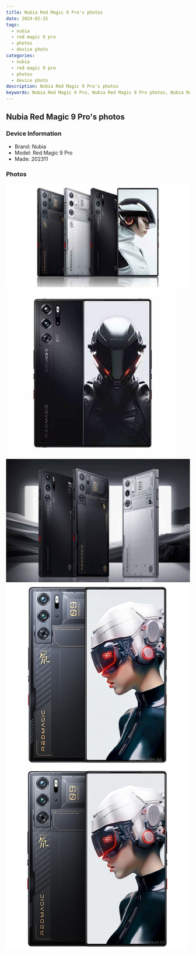 ```yaml
---
title: Nubia Red Magic 9 Pro's photos
date: 2024-02-25
tags: 
  - nubia
  - red magic 9 pro
  - photos
  - device photo
categories: 
  - nubia
  - red magic 9 pro
  - photos
  - device photo
description: Nubia Red Magic 9 Pro's photos
keywords: Nubia Red Magic 9 Pro, Nubia Red Magic 9 Pro photos, Nubia Red Magic 9 Pro device photo
---
```


## Nubia Red Magic 9 Pro's photos

### Device Information

- Brand: Nubia
- Model: Red Magic 9 Pro
- Made: 202311

### Photos

![/images/best-assets/devices/nubia/nubia-red-magic-9-pro/1.jpg](/images/best-assets/devices/nubia/nubia-red-magic-9-pro/1.jpg)
![/images/best-assets/devices/nubia/nubia-red-magic-9-pro/2.jpg](/images/best-assets/devices/nubia/nubia-red-magic-9-pro/2.jpg)
![/images/best-assets/devices/nubia/nubia-red-magic-9-pro/3.jpg](/images/best-assets/devices/nubia/nubia-red-magic-9-pro/3.jpg)
![/images/best-assets/devices/nubia/nubia-red-magic-9-pro/4.jpg](/images/best-assets/devices/nubia/nubia-red-magic-9-pro/4.jpg)
![/images/best-assets/devices/nubia/nubia-red-magic-9-pro/5.jpg](/images/best-assets/devices/nubia/nubia-red-magic-9-pro/5.jpg)
